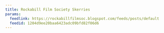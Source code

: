 ```yaml
---
title: Rockabill Film Society Skerries
params:
  feedlink: https://rockabillfilmsoc.blogspot.com/feeds/posts/default
  feedid: 1204d9ee20baa6423adc09bfd82f06d6
---
```

